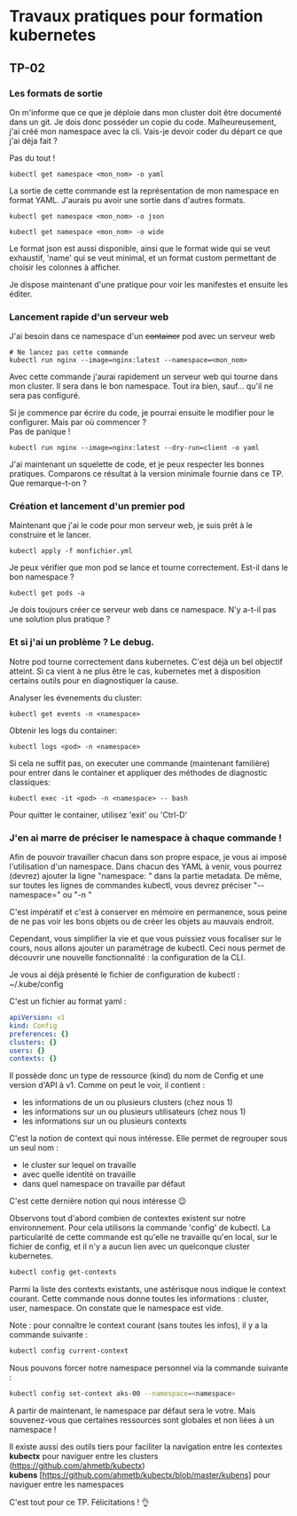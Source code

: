 # Travaux pratiques pour formation kubernetes

## TP-02

### Les formats de sortie

On m'informe que ce que je déploie dans mon cluster doit être documenté dans un git. Je dois donc posséder un copie du code.
Malheureusement, j'ai créé mon namespace avec la cli. Vais-je devoir coder du départ ce que j'ai déja fait ?


Pas du tout !
```
kubectl get namespace <mon_nom> -o yaml
```
La sortie de cette commande est la représentation de mon namespace en format YAML. 
J'aurais pu avoir une sortie dans d'autres formats. 

```
kubectl get namespace <mon_nom> -o json
```
```
kubectl get namespace <mon_nom> -o wide
```
Le format json est aussi disponible, ainsi que le format wide qui se veut exhaustif, 'name' qui se veut minimal, et un format custom permettant de choisir les colonnes à afficher.

Je dispose maintenant d'une pratique pour voir les manifestes et ensuite les éditer.


### Lancement rapide d'un serveur web

J'ai besoin dans ce namespace d'un ~~container~~ pod avec un serveur web
```
# Ne lancez pas cette commande
kubectl run nginx --image=nginx:latest --namespace=<mon_nom>
```
Avec cette commande j'aurai rapidement un serveur web qui tourne dans mon cluster. Il sera dans le bon namespace. 
Tout ira bien, sauf... qu'il ne sera pas configuré. 

Si je commence par écrire du code, je pourrai ensuite le modifier pour le configurer. Mais par où commencer ?  
Pas de panique !
```
kubectl run nginx --image=nginx:latest --dry-run=client -o yaml
```
J'ai maintenant un squelette de code, et je peux respecter les bonnes pratiques.
Comparons ce résultat à la version minimale fournie dans ce TP. Que remarque-t-on ?


### Création et lancement d'un premier pod

Maintenant que j'ai le code pour mon serveur web, je suis prêt à le construire et le lancer.
```
kubectl apply -f monfichier.yml
```

Je peux vérifier que mon pod se lance et tourne correctement. Est-il dans le bon namespace ?
```
kubectl get pods -a
```

Je dois toujours créer ce serveur web dans ce namespace. N'y a-t-il pas une solution plus pratique ?


### Et si j'ai un problème ? Le debug.

Notre pod tourne correctement dans kubernetes. C'est déjà un bel objectif atteint.
Si ca vient à ne plus être le cas, kubernetes met à disposition certains outils pour en diagnostiquer la cause.

Analyser les évenements du cluster:
```
kubectl get events -n <namespace>
```

Obtenir les logs du container:
```
kubectl logs <pod> -n <namespace>
```

Si cela ne suffit pas, on executer une commande (maintenant familière) pour entrer dans le container et appliquer des méthodes de diagnostic classiques:
```
kubectl exec -it <pod> -n <namespace> -- bash
```
Pour quitter le container, utilisez 'exit' ou 'Ctrl-D'


### J'en ai marre de préciser le namespace à chaque commande !

Afin de pouvoir travailler chacun dans son propre espace, je vous ai imposé l'utilisation d'un namespace.
Dans chacun des YAML à venir, vous pourrez (devrez) ajouter la ligne "namespace: <namespace>" dans la partie metadata.
De même, sur toutes les lignes de commandes kubectl, vous devrez préciser "--namespace=<namespace>" ou "-n <namespace>"

C'est impératif et c'est à conserver en mémoire en permanence, sous peine de ne pas voir les bons objets ou de créer les objets au mauvais endroit.

Cependant, vous simplifier la vie et que vous puissiez vous focaliser sur le cours, nous allons ajouter un paramétrage de kubectl.
Ceci nous permet de découvrir une nouvelle fonctionnalité : la configuration de la CLI.

Je vous ai déjà présenté le fichier de configuration de kubectl : ~/.kube/config

C'est un fichier au format yaml :

```yaml
apiVersion: v1
kind: Config
preferences: {}
clusters: {}
users: {}
contexts: {}
```

Il possède donc un type de ressource (kind) du nom de Config et une version d'API à v1.
Comme on peut le voir, il contient :
* les informations de un ou plusieurs clusters (chez nous 1)
* les informations sur un ou plusieurs utilisateurs (chez nous 1)
* les informations sur un ou plusieurs contexts

C'est la notion de context qui nous intéresse.
Elle permet de regrouper sous un seul nom :
* le cluster sur lequel on travaille
* avec quelle identité on travaille
* dans quel namespace on travaille par défaut

C'est cette dernière notion qui nous intéresse  :wink:

Observons tout d'abord combien de contextes existent sur notre environnement.
Pour cela utilisons la commande 'config' de kubectl.
La particularité de cette commande est qu'elle ne travaille qu'en local, sur le fichier de config, et il n'y a aucun lien avec un quelconque cluster kubernetes.

```bash
kubectl config get-contexts
```

Parmi la liste des contexts existants, une astérisque nous indique le context courant.
Cette commande nous donne toutes les informations : cluster, user, namespace.
On constate que le namespace est vide.

Note : pour connaître le context courant (sans toutes les infos), il y a la commande suivante :

```bash
kubectl config current-context
```

Nous pouvons forcer notre namespace personnel via la commande suivante :

```bash
kubectl config set-context aks-00 --namespace=<namespace>
```

A partir de maintenant, le namespace par défaut sera le votre.
Mais souvenez-vous que certaines ressources sont globales et non liées à un namespace !

Il existe aussi des outils tiers pour faciliter la navigation entre les contextes  
**kubectx** pour naviguer entre les clusters (https://github.com/ahmetb/kubectx)  
**kubens** [https://github.com/ahmetb/kubectx/blob/master/kubens] pour naviguer entre les namespaces 

C'est tout pour ce TP. Félicitations !  :ok_hand:


